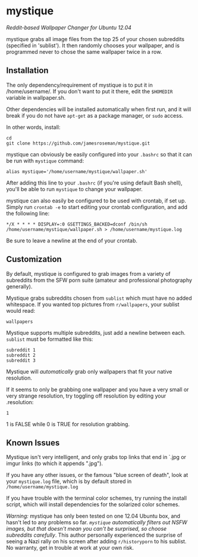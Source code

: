 mystique
========

*Reddit-based Wallpaper Changer for Ubuntu 12.04*

mystique grabs all image files from the top 25 of your chosen subreddits (specified in 'sublist'). It then randomly chooses your wallpaper, and is programmed never to chose the same wallpaper twice in a row.

Installation
-----------

The only dependency/requirement of mystique is to put it in /home/username/. If you don't want to put it there, edit the `$HOMEDIR` variable in wallpaper.sh.

Other dependencies will be installed automatically when first run, and it will break if you do not have `apt-get` as a package manager, or `sudo` access.

In other words, install:

    cd
    git clone https://github.com/jamesroseman/mystique.git
    
mystique can obviously be easily configured into your `.bashrc` so that it can be run with `mystique` command:

    alias mystique='/home/username/mystique/wallpaper.sh'

After adding this line to your `.bashrc` (if you're using default Bash shell), you'll be able to run `mystique` to change your wallpaper.

mystique can also easily be configured to be used with crontab, if set up. Simply run `crontab -e` to start editing your crontab configuration, and add the following line:

    */X * * * * DISPLAY=:0 GSETTINGS_BACKED=dconf /bin/sh /home/username/mystique/wallpaper.sh > /home/username/mystique.log

Be sure to leave a newline at the end of your crontab.

Customization
-------------

By default, mystique is configured to grab images from a variety of subreddits from the SFW porn suite (amateur and professional photography generally).

Mystique grabs subreddits chosen from `sublist` which must have no added whitespace. If you wanted top pictures from `r/wallpapers`, your sublist would read:

    wallpapers

Mystique supports multiple subreddits, just add a newline between each. `sublist` must be formatted like this:

    subreddit 1
    subreddit 2
    subreddit 3

Mystique will *automatically* grab only wallpapers that fit your native resolution.

If it seems to only be grabbing one wallpaper and you have a very small or very strange resolution, try toggling off resolution by editing your .resolution:

    1

1 is FALSE while 0 is TRUE for resolution grabbing.

Known Issues
-------------

Mystique isn't very intelligent, and only grabs top links that end in `.jpg or imgur links (to which it appends ".jpg"). 

If you have any other issues, or the famous "blue screen of death", look at your `mystique.log` file, which is by default stored in `/home/username/mystique.log`

If you have trouble with the terminal color schemes, try running the install script, which will install dependencies for the solarized color schemes.

*Warning:* mystique has only been tested on one 12.04 Ubuntu box, and hasn't led to any problems so far. *`mystique` automatically filters out NSFW images, but that doesn't mean you can't be surprised, so choose subreddits carefully*. This author personally experienced the surprise of seeing a Nazi rally on his screen after adding `r/historyporn` to his sublist. No warranty, get in trouble at work at your own risk. 
